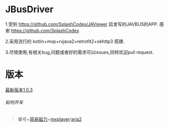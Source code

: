 # JBusDriver
1.受到 https://github.com/SplashCodes/JAViewer 启发写的JAVBUS的APP. 感谢 https://github.com/SplashCodes

2.采用流行的 kotlin+mvp+rxjava2+retrofit2+okhttp3 搭建.

3.尽情使用,有相关bug,问题或者好的需求可以issues,同样欢迎pull request.

# 版本
[最新版本1.0.3](https://github.com/Ccixyj/JBusDriver/releases)

###### 如何开车
> 番号+[简易磁力](https://play.google.com/store/apps/details?id=com.magnets.toolbox)+[mxplayer](https://play.google.com/store/apps/details?id=com.mxtech.videoplayer.ad)/[aria2](https://github.com/aria2/aria2)



